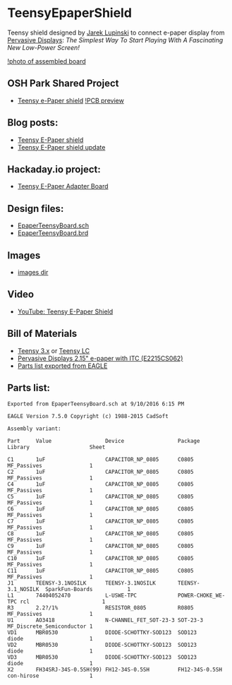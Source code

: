 # TeensyEpaperShield
Teensy shield designed by [Jarek Lupinski](https://hackaday.io/Jarek) to connect e-paper display from [Pervasive Displays](http://www.pervasivedisplays.com/products#iTC):
 _The Simplest Way To Start Playing With A Fascinating New Low-Power Screen!_

[!photo of assembled board](images/teensy-epaper-shield-small.png)

## OSH Park Shared Project
* [Teensy e-Paper shield](https://oshpark.com/shared_projects/3KynIVn6)
[!PCB preview](images/small-pcb-top-bottom.png)

## Blog posts:
* [Teensy E-Paper shield](https://blog.oshpark.com/2016/08/27/teensy-e-paper-shield/)
* [Teensy E-Paper shield update](https://blog.oshpark.com/2016/09/07/teensy-e-paper-shield-update/)

## Hackaday.io project:
* [Teensy E-Paper Adapter Board](https://hackaday.io/project/13327-teensy-e-paper-adapter-board)

## Design files:
* [EpaperTeensyBoard.sch](https://cdn.hackaday.io/files/13327570182368/EpaperTeensyBoard.sch)
* [EpaperTeensyBoard.brd](https://cdn.hackaday.io/files/13327570182368/EpaperTeensyBoard.brd)

## Images
* [images dir](/images)

## Video
* [YouTube: Teensy E-Paper Shield](https://www.youtube.com/watch?v=xAe1GGP35UQ)

## Bill of Materials
* [Teensy 3.x](https://oshpark.com/teensy) or [Teensy LC](http://store.oshpark.com/products/teensy-lc)
* [Pervasive Displays 2.15" e-paper with ITC (E2215CS062)](http://www.digikey.com/product-detail/en/pervasive-displays/E2215CS062/E2215CS062-ND/5975949)
* [Parts list exported from EAGLE](https://cdn.hackaday.io/files/13327570182368/EpaperTeensyBoardPartlist.txt)

## Parts list:
```
Exported from EpaperTeensyBoard.sch at 9/10/2016 6:15 PM

EAGLE Version 7.5.0 Copyright (c) 1988-2015 CadSoft

Assembly variant: 

Part     Value                 Device                 Package            Library                   Sheet

C1       1uF                   CAPACITOR_NP_0805      C0805              MF_Passives               1
C2       1uF                   CAPACITOR_NP_0805      C0805              MF_Passives               1
C4       1uF                   CAPACITOR_NP_0805      C0805              MF_Passives               1
C5       1uF                   CAPACITOR_NP_0805      C0805              MF_Passives               1
C6       1uF                   CAPACITOR_NP_0805      C0805              MF_Passives               1
C7       1uF                   CAPACITOR_NP_0805      C0805              MF_Passives               1
C8       1uF                   CAPACITOR_NP_0805      C0805              MF_Passives               1
C9       1uF                   CAPACITOR_NP_0805      C0805              MF_Passives               1
C10      1uF                   CAPACITOR_NP_0805      C0805              MF_Passives               1
C11      1uF                   CAPACITOR_NP_0805      C0805              MF_Passives               1
J1       TEENSY-3.1NOSILK      TEENSY-3.1NOSILK       TEENSY-3.1_NOSILK  SparkFun-Boards           1
L1       74404052470           L-USWE-TPC             POWER-CHOKE_WE-TPC rcl                       1
R3       2.2?/1%               RESISTOR_0805          R0805              MF_Passives               1
U1       AO3418                N-CHANNEL_FET_SOT-23-3 SOT-23-3           MF_Discrete_Semiconductor 1
VD1      MBR0530               DIODE-SCHOTTKY-SOD123  SOD123             diode                     1
VD2      MBR0530               DIODE-SCHOTTKY-SOD123  SOD123             diode                     1
VD3      MBR0530               DIODE-SCHOTTKY-SOD123  SOD123             diode                     1
X2       FH34SRJ-34S-0.5SH(99) FH12-34S-0.5SH         FH12-34S-0.5SH     con-hirose                1
```
